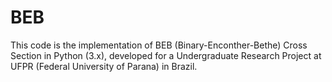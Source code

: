 # BEB
This code is the implementation of BEB (Binary-Enconther-Bethe) Cross Section in Python (3.x), developed for a Undergraduate Research Project at UFPR (Federal University of Parana) in Brazil. 
